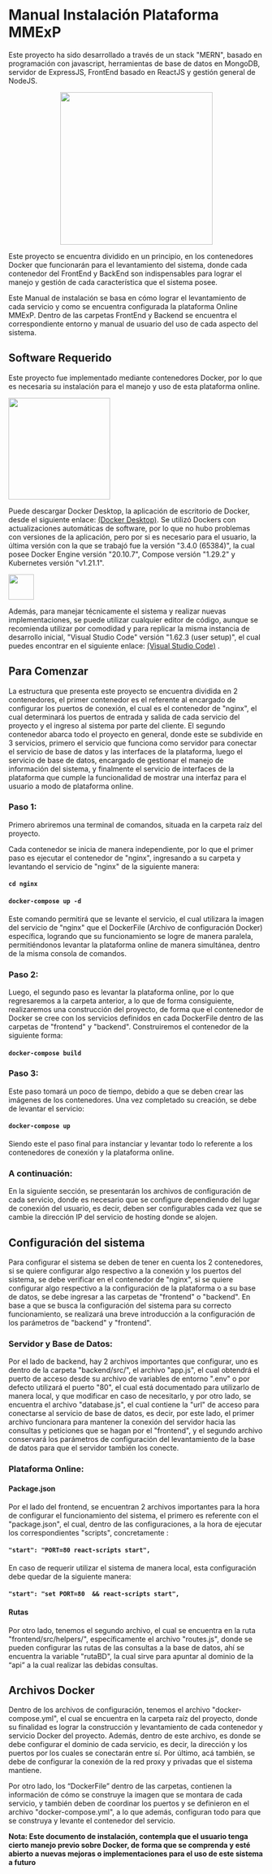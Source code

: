 # Manual Instalación Plataforma MMExP

Este proyecto ha sido desarrollado a través de un stack "MERN", basado en programación con javascript, herramientas de base de datos en MongoDB, servidor de ExpressJS, FrontEnd basado en ReactJS y gestión general de NodeJS.

<p align="center">
<img src="https://miro.medium.com/max/1400/1*k0SazfSJ-tPSBbt2WDYIyw.png" width="300">
</p>

Este proyecto se encuentra dividido en un principio, en los contenedores Docker que funcionarán para el levantamiento del sistema, donde cada contenedor del FrontEnd y BackEnd son indispensables para lograr el manejo y gestión de cada característica que el sistema posee.
 
Este Manual de instalación se basa en cómo lograr el levantamiento de cada servicio y como se encuentra configurada la plataforma Online MMExP. Dentro de las carpetas FrontEnd y Backend se encuentra el correspondiente entorno y manual de usuario del uso de cada aspecto del sistema.

## Software Requerido

Este proyecto fue implementado mediante contenedores Docker, por lo que es necesaria su instalación para el manejo y uso de esta plataforma online.
 
<img src="https://www.docker.com/sites/default/files/d8/2019-07/horizontal-logo-monochromatic-white.png" width="200">

Puede descargar Docker Desktop, la aplicación de escritorio de Docker, desde el siguiente enlace: [(Docker Desktop)](https://www.docker.com/products/docker-desktop).
Se utilizó Dockers con actualizaciones automáticas de software, por lo que no hubo problemas con versiones de la aplicación, pero por si es necesario para el usuario, la última versión con la que se trabajó fue la versión "3.4.0 (65384)", la cual posee Docker Engine versión "20.10.7", Compose versión "1.29.2" y Kubernetes versión "v1.21.1".
 
<img src="https://upload.wikimedia.org/wikipedia/commons/thumb/9/9a/Visual_Studio_Code_1.35_icon.svg/2048px-Visual_Studio_Code_1.35_icon.svg.png" width="50">

Además, para manejar técnicamente el sistema y realizar nuevas implementaciones, se puede utilizar cualquier editor de código, aunque se recomienda utilizar por comodidad y para replicar la misma instancia de desarrollo inicial, "Visual Studio Code" versión "1.62.3 (user setup)", el cual puedes encontrar en el siguiente enlace: [(Visual Studio Code)](https://code.visualstudio.com/updates/v1_62) .


 
## Para Comenzar
 
La estructura que presenta este proyecto se encuentra dividida en 2 contenedores, el primer contenedor es el referente al encargado de configurar los puertos de conexión, el cual es el contenedor de "nginx", el cual determinará los puertos de entrada y salida de cada servicio del proyecto y el ingreso al sistema por parte del cliente. El segundo contenedor abarca todo el proyecto en general, donde este se subdivide en 3 servicios, primero el servicio que funciona como servidor para conectar el servicio de base de datos y las interfaces de la plataforma, luego el servicio de base de datos, encargado de gestionar el manejo de información del sistema, y finalmente el servicio de interfaces de la plataforma que cumple la funcionalidad de mostrar una interfaz para el usuario a modo de plataforma online.
 
### Paso 1:
 
Primero abriremos una terminal de comandos, situada en la carpeta raíz del proyecto.
 
Cada contenedor se inicia de manera independiente, por lo que el primer paso es ejecutar el contenedor de "nginx", ingresando a su carpeta y levantando el servicio de "nginx" de la siguiente manera:
 
#### `cd nginx`
#### `docker-compose up -d`
 
Este comando permitirá que se levante el servicio, el cual utilizara la imagen del servicio de "nginx" que el DockerFile (Archivo de configuración Docker) específica, logrando que su funcionamiento se logre de manera paralela, permitiéndonos levantar la plataforma online de manera simultánea, dentro de la misma consola de comandos.
 
### Paso 2:
Luego, el segundo paso es levantar la plataforma online, por lo que regresaremos a la carpeta anterior, a lo que de forma consiguiente, realizaremos una construcción del proyecto, de forma que el contenedor de Docker se cree con los servicios definidos en cada DockerFile dentro de las carpetas de "frontend" y "backend". Construiremos el contenedor de la siguiente forma:
 
#### `docker-compose build`
 
### Paso 3:
Este paso tomará un poco de tiempo, debido a que se deben crear las imágenes de los contenedores. Una vez completado su creación, se debe de levantar el servicio:
 
#### `docker-compose up`
 
Siendo este el paso final para instanciar y levantar todo lo referente a los contenedores de conexión y la plataforma online.
 
### A continuación:
En la siguiente sección, se presentarán los archivos de configuración de cada servicio, donde es necesario que se configure dependiendo del lugar de conexión del usuario, es decir, deben ser configurables cada vez que se cambie la dirección IP del servicio de hosting donde se alojen.
 
## Configuración del sistema
Para configurar el sistema se deben de tener en cuenta los 2 contenedores, si se quiere configurar algo respectivo a la conexión y los puertos del sistema, se debe verificar en el contenedor de "nginx", si se quiere configurar algo respectivo a la configuración de la plataforma o a su base de datos, se debe ingresar a las carpetas de "frontend" o "backend". En base a que se busca la configuración del sistema para su correcto funcionamiento, se realizará una breve introducción a la configuración de los parámetros de "backend" y "frontend".
 
### Servidor y Base de Datos:
Por el lado de backend, hay 2 archivos importantes que configurar, uno es dentro de la carpeta "backend/src/", el archivo "app.js", el cual obtendrá el puerto de acceso desde su archivo de variables de entorno ".env" o por defecto utilizará el puerto "80", el cual está documentado para utilizarlo de manera local, y que modificar en caso de necesitarlo, y por otro lado, se encuentra el archivo "database.js", el cual contiene la "url" de acceso para conectarse al servicio de base de datos, es decir, por este lado, el primer archivo funcionara para mantener la conexión del servidor hacia las consultas y peticiones que se hagan por el "frontend", y el segundo archivo conservará los parámetros de configuración del levantamiento de la base de datos para que el servidor también los conecte.
 
### Plataforma Online:
 
#### Package.json
Por el lado del frontend, se encuentran 2 archivos importantes para la hora de configurar el funcionamiento del sistema, el primero es referente con el "package.json", el cual, dentro de las configuraciones, a la hora de ejecutar los correspondientes "scripts", concretamente :
 
#### `"start": "PORT=80 react-scripts start",`
 
En caso de requerir utilizar el sistema de manera local, esta configuración debe quedar de la siguiente manera:
 
#### `"start": "set PORT=80  && react-scripts start",`
 
 
#### Rutas
Por otro lado, tenemos el segundo archivo, el cual se encuentra en la ruta "frontend/src/helpers/", específicamente el archivo "routes.js", donde se pueden configurar las rutas de las consultas a la base de datos, ahí se encuentra la variable "rutaBD", la cual sirve para apuntar al dominio de la “api” a la cual realizar las debidas consultas.
 
 
## Archivos Docker
 
Dentro de los archivos de configuración, tenemos el archivo "docker-compose.yml", el cual se encuentra en la carpeta raíz del proyecto, donde su finalidad es lograr la construcción y levantamiento de cada contenedor y servicio Docker del proyecto. Además, dentro de este archivo, es donde se debe configurar el dominio de cada servicio, es decir, la dirección y los puertos por los cuales se conectarán entre sí. Por último, acá también, se debe de configurar la conexión de la red proxy y privadas que el sistema mantiene.
 
Por otro lado, los “DockerFile” dentro de las carpetas, contienen la información de cómo se construye la imagen que se montara de cada servicio, y también deben de coordinar los puertos y se definieron en el archivo "docker-compose.yml", a lo que además, configuran todo para que se construya y levante el contenedor del servicio.

**Nota: Este documento de instalación, contempla que el usuario tenga cierto manejo previo sobre Docker, de forma que se comprenda y esté abierto a nuevas mejoras o implementaciones para el uso de este sistema a futuro**
